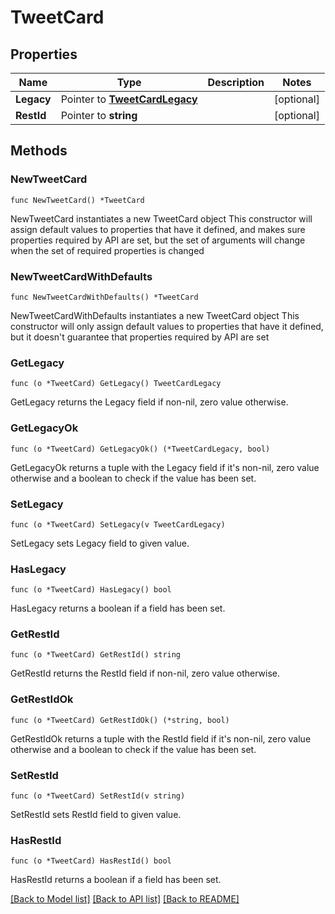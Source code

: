 # TweetCard

## Properties

Name | Type | Description | Notes
------------ | ------------- | ------------- | -------------
**Legacy** | Pointer to [**TweetCardLegacy**](TweetCardLegacy.md) |  | [optional] 
**RestId** | Pointer to **string** |  | [optional] 

## Methods

### NewTweetCard

`func NewTweetCard() *TweetCard`

NewTweetCard instantiates a new TweetCard object
This constructor will assign default values to properties that have it defined,
and makes sure properties required by API are set, but the set of arguments
will change when the set of required properties is changed

### NewTweetCardWithDefaults

`func NewTweetCardWithDefaults() *TweetCard`

NewTweetCardWithDefaults instantiates a new TweetCard object
This constructor will only assign default values to properties that have it defined,
but it doesn't guarantee that properties required by API are set

### GetLegacy

`func (o *TweetCard) GetLegacy() TweetCardLegacy`

GetLegacy returns the Legacy field if non-nil, zero value otherwise.

### GetLegacyOk

`func (o *TweetCard) GetLegacyOk() (*TweetCardLegacy, bool)`

GetLegacyOk returns a tuple with the Legacy field if it's non-nil, zero value otherwise
and a boolean to check if the value has been set.

### SetLegacy

`func (o *TweetCard) SetLegacy(v TweetCardLegacy)`

SetLegacy sets Legacy field to given value.

### HasLegacy

`func (o *TweetCard) HasLegacy() bool`

HasLegacy returns a boolean if a field has been set.

### GetRestId

`func (o *TweetCard) GetRestId() string`

GetRestId returns the RestId field if non-nil, zero value otherwise.

### GetRestIdOk

`func (o *TweetCard) GetRestIdOk() (*string, bool)`

GetRestIdOk returns a tuple with the RestId field if it's non-nil, zero value otherwise
and a boolean to check if the value has been set.

### SetRestId

`func (o *TweetCard) SetRestId(v string)`

SetRestId sets RestId field to given value.

### HasRestId

`func (o *TweetCard) HasRestId() bool`

HasRestId returns a boolean if a field has been set.


[[Back to Model list]](../README.md#documentation-for-models) [[Back to API list]](../README.md#documentation-for-api-endpoints) [[Back to README]](../README.md)


